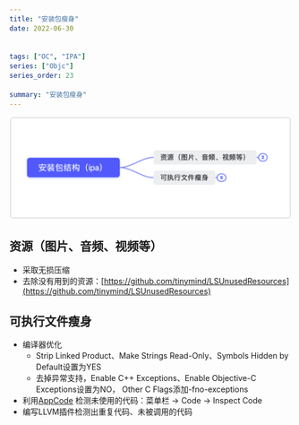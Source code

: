 ```yaml
---
title: "安装包瘦身"
date: 2022-06-30


tags: ["OC", "IPA"]
series: ["Objc"]
series_order: 23

summary: "安装包瘦身"
---
```



![](1.png)

## 资源（图片、音频、视频等）

- 采取无损压缩
- 去除没有用到的资源：[https://github.com/tinymind/LSUnusedResources](https://github.com/tinymind/LSUnusedResources)

## 可执行文件瘦身

- 编译器优化
    - Strip Linked Product、Make Strings Read-Only、Symbols Hidden by Default设置为YES
    - 去掉异常支持，Enable C++ Exceptions、Enable Objective-C Exceptions设置为NO， Other C Flags添加-fno-exceptions
- 利用[AppCode](https://www.jetbrains.com/objc/) 检测未使用的代码：菜单栏 -> Code -> Inspect Code
- 编写LLVM插件检测出重复代码、未被调用的代码